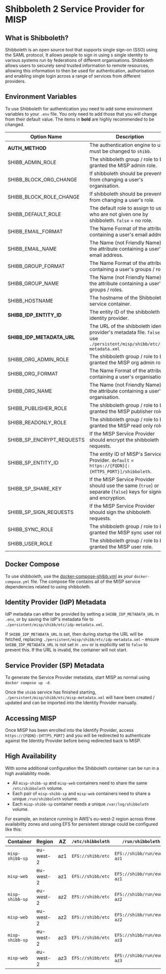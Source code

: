 <!--
SPDX-FileCopyrightText: 2024 Jisc Services Limited
SPDX-FileContributor: Clive Bream
SPDX-FileContributor: Joe Pitt

SPDX-License-Identifier: GPL-3.0-only
-->

# Shibboleth 2 Service Provider for MISP

## What is Shibboleth?

Shibboleth is an open source tool that supports single sign-on (SSO) using the SAML protocol, It
allows people to sign in using s single identity to various systems run by federations of different
organisations. Shibboleth allows users to securely send trusted information to remote resources,
allowing this information to then be used for authentication, authorisation and enabling single
login across a range of services from different providers.

## Environment Variables

To use Shibboleth for authentication you need to add some environment variables to your `.env` file.
You only need to add those that you will change from their default value. The items in **bold** are
highly recommended to be changed.

| Option Name | Description | Default Value |
|-------------|-------------|---------------|
| **AUTH_METHOD** | The authentication engine to use, must be changed to `shibb`. | `misp` |
| SHIBB_ADMIN_ROLE | The shibboleth group / role to be granted the MISP admin role. | `misp-admin` |
| SHIBB_BLOCK_ORG_CHANGE | If shibboleth should be prevented from changing a user's organisation. | `false` |
| SHIBB_BLOCK_ROLE_CHANGE | If shibboleth should be prevented from changing a user's role. | `false` |
| SHIBB_DEFAULT_ROLE | The default role to assign to users who are not given one by shibboleth. `false` = no role. | `false` |
| SHIBB_EMAIL_FORMAT | The Name Format of the attribute containing a user's email address. | `urn:oasis:names:tc:SAML:2.0:attrname-format:uri` |
| SHIBB_EMAIL_NAME | The Name (not Friendly Name) of the attribute containing a user's email address. | `urn:oid:0.9.2342.19200300.100.1.3` |
| SHIBB_GROUP_FORMAT | The Name Format of the attribute containing a user's groups / roles. | `urn:oasis:names:tc:SAML:2.0:attrname-format:uri` |
| SHIBB_GROUP_NAME | The Name (not Friendly Name) of the attribute containing a user's groups / roles. | `urn:oid:1.3.6.1.4.1.5923.1.5.1.1` |
| SHIBB_HOSTNAME | The hostname of the Shibboleth service container. | `misp_shibb` |
| **SHIBB_IDP_ENTITY_ID** | The entity ID of the shibboleth identity provider. | `https://idp.example.org/idp/shibboleth` |
| **SHIBB_IDP_METADATA_URL** | The URL of the shibboleth identity provider's metadata file. `false` = use `./persistent/misp/shibb/etc/idp-metadata.xml` | `false` |
| SHIBB_ORG_ADMIN_ROLE | The shibboleth group / role to be granted the MISP org admin role. | `misp-orgadmin` |
| SHIBB_ORG_FORMAT | The Name Format of the attribute containing a user's organisation. | `urn:oasis:names:tc:SAML:2.0:attrname-format:uri` |
| SHIBB_ORG_NAME | The Name (not Friendly Name) of the attribute containing a user's organisation. | `urn:oid:1.3.6.1.4.1.25178.1.2.9` |
| SHIBB_PUBLISHER_ROLE | The shibboleth group / role to be granted the MISP publisher role. | `misp-publisher` |
| SHIBB_READONLY_ROLE | The shibboleth group / role to be granted the MISP read only role. | `misp-readonly` |
| SHIBB_SP_ENCRYPT_REQUESTS | If the MISP Service Provider should encrypt the shibboleth requests. | `true` |
| SHIBB_SP_ENTITY_ID | The entity ID of MISP's Service Provider. `default` = `https://{FQDN}[:{HTTPS_PORT}]/shibboleth`. | `default` |
| SHIBB_SP_SHARE_KEY | If the MISP Service Provider should use the same (`true`) or separate (`false`) keys for signing and encryption. | `true` |
| SHIBB_SP_SIGN_REQUESTS | If the MISP Service Provider should sign the shibboleth requests. | `true` |
| SHIBB_SYNC_ROLE | The shibboleth group / role to be granted the MISP sync user role. | `misp-sync` |
| SHIBB_USER_ROLE | The shibboleth group / role to be granted the MISP user role. | `misp-user` |

## Docker Compose

To use shibboleth, use the
[docker-compose-shibb.yml⁠](https://github.com/JiscCTI/misp-docker/blob/main/docker-compose-shibb.yml)
as your `docker-compose.yml` file. The compose file contains all of the MISP service dependencies
related to using shibboleth. 

## Identity Provider (IdP) Metadata

IdP metadata can either be provided by setting a `SHIBB_IDP_METADATA_URL` in `.env`, or by saving
the IdP's metadata file to `./persistent/misp/shibb/etc/idp-metadata.xml`.

If `SHIBB_IDP_METADATA_URL` is set, then during startup the URL will be fetched, replacing
`./persistent/misp/shibb/etc/idp-metadata.xml` - ensure `SHIBB_IDP_METADATA_URL` is not set in
`.env` or is explicitly set to `false` to prevent this. If the URL is invalid, the container will
not start.

## Service Provider (SP) Metadata

To generate the Service Provider metadata, start MISP as normal using `docker compose up -d`.

Once the `shibb` service has finished starting, `./persistent/misp/shibb/etc/misp-metadata.xml` will
have been created / updated and can be imported into the Identity Provider manually.

## Accessing MISP

Once MISP has been enrolled into the Identify Provider, access `https://{FQDN}:{HTTPS_PORT}` and you
will be redirected to authenticate against the Identity Provider before being redirected back to
MISP.

## High Availability

With some additional configuration the Shibboleth container can be run in a high availability mode.

* All `misp-shibb-sp` and `misp-web` containers need to share the same `/etc/shibboleth` volume.
* Each pair of `misp-shibb-sp` and `misp-web` containers need to share a unique `/run/shibboleth`
    volume.
* Each `misp-shibb-sp` container needs a unique `/var/log/shibboleth` volume.

For example, an instance running in AWS's eu-west-2 region across three availability zones and using
EFS for persistent storage could be configured like this:

| Container | Region | AZ | `/etc/shibboleth` | `/run/shibboleth` | `/var/log/shibboleth` |
|-----------|--------|----|-------------------|-------------------|-----------------------|
| `misp-shibb-sp` | eu-west-2 | az1 | `EFS://shibb/etc` | `EFS://shibb/run/euw2-az1` | `EFS://shibb/log/euw2-az1` |
| `misp-web` | eu-west-2 | az1 | `EFS://shibb/etc` | `EFS://shibb/run/euw2-az1` | N/A |
| `misp-shibb-sp` | eu-west-2 | az2 | `EFS://shibb/etc` | `EFS://shibb/run/euw2-az2` | `EFS://shibb/log/euw2-az2` |
| `misp-web` | eu-west-2 | az2 | `EFS://shibb/etc` | `EFS://shibb/run/euw2-az2` | N/A |
| `misp-shibb-sp` | eu-west-2 | az3 | `EFS://shibb/etc` | `EFS://shibb/run/euw2-az3` | `EFS://shibb/log/euw2-az3` |
| `misp-web` | eu-west-2 | az3 | `EFS://shibb/etc` | `EFS://shibb/run/euw2-az3` | N/A |
